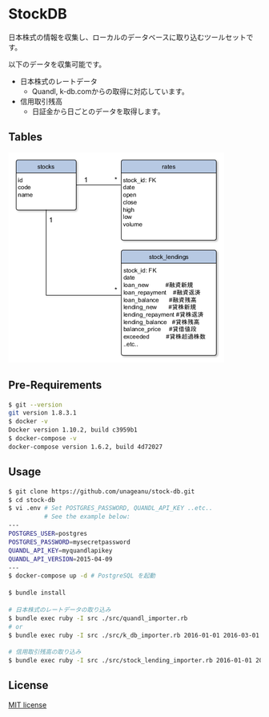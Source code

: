 # StockDB

日本株式の情報を収集し、ローカルのデータベースに取り込むツールセットです。

以下のデータを収集可能です。

- 日本株式のレートデータ
  - Quandl, k-db.comからの取得に対応しています。
- 信用取引残高
  - 日証金から日ごとのデータを取得します。

## Tables

![tables](tables.png)

## Pre-Requirements

```sh
$ git --version
git version 1.8.3.1
$ docker -v
Docker version 1.10.2, build c3959b1
$ docker-compose -v
docker-compose version 1.6.2, build 4d72027
```

## Usage

```sh
$ git clone https://github.com/unageanu/stock-db.git
$ cd stock-db
$ vi .env # Set POSTGRES_PASSWORD, QUANDL_API_KEY ..etc..
          # See the example below:
---
POSTGRES_USER=postgres
POSTGRES_PASSWORD=mysecretpassword
QUANDL_API_KEY=myquandlapikey
QUANDL_API_VERSION=2015-04-09
---
$ docker-compose up -d # PostgreSQL を起動

$ bundle install

# 日本株式のレートデータの取り込み
$ bundle exec ruby -I src ./src/quandl_importer.rb
# or
$ bundle exec ruby -I src ./src/k_db_importer.rb 2016-01-01 2016-03-01

# 信用取引残高の取り込み
$ bundle exec ruby -I src ./src/stock_lending_importer.rb 2016-01-01 2016-03-01
```


## License

[MIT license](//datatables.net/license)
